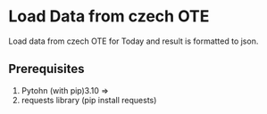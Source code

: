 # Load Data from czech OTE
Load data from czech OTE for Today and result is formatted to json.

## Prerequisites
1) Pytohn (with pip)3.10 =>
2) requests library (pip install requests)
